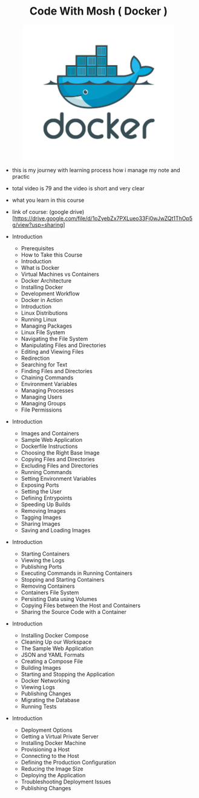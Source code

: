 <div align="center">

# Code With Mosh ( Docker )

<img src= "https://raw.githubusercontent.com/docker-library/docs/c350af05d3fac7b5c3f6327ac82fe4d990d8729c/docker/logo.png" style="width:400px">

</div>

* this is my journey with learning process how i manage my note and practic 

* total video is 79 and the video is short and very clear

* what you learn in this course 

* link of course: (google drive)[https://drive.google.com/file/d/1oZyebZx7PXLueo33Fj0wJwZQt1ThOp5g/view?usp=sharing]

* Introduction 

    - Prerequisites 
    - How to Take this Course
    - Introduction 
    - What is Docker 
    - Virtual Machines vs Containers 
    - Docker Architecture 
    - Installing Docker 
    - Development Workflow 
    - Docker in Action 
    - Introduction 
    - Linux Distributions
    - Running Linux 
    - Managing Packages 
    - Linux File System 
    - Navigating the File System 
    - Manipulating Files and Directories
    - Editing and Viewing Files 
    - Redirection 
    - Searching for Text 
    - Finding Files and Directories 
    - Chaining Commands 
    - Environment Variables 
    - Managing Processes 
    - Managing Users 
    - Managing Groups 
    - File Permissions 

* Introduction 

    - Images and Containers 
    - Sample Web Application 
    - Dockerfile Instructions 
    - Choosing the Right Base Image 
    - Copying Files and Directories 
    - Excluding Files and Directories
    - Running Commands 
    - Setting Environment Variables 
    - Exposing Ports 
    - Setting the User 
    - Defining Entrypoints 
    - Speeding Up Builds 
    - Removing Images 
    - Tagging Images 
    - Sharing Images 
    - Saving and Loading Images 

* Introduction 

    - Starting Containers 
    - Viewing the Logs 
    - Publishing Ports 
    - Executing Commands in Running Containers
    - Stopping and Starting Containers 
    - Removing Containers 
    - Containers File System 
    - Persisting Data using Volumes 
    - Copying Files between the Host and Containers 
    - Sharing the Source Code with a Container 

* Introduction 

    - Installing Docker Compose 
    - Cleaning Up our Workspace 
    - The Sample Web Application 
    - JSON and YAML Formats 
    - Creating a Compose File 
    - Building Images 
    - Starting and Stopping the Application 
    - Docker Networking 
    - Viewing Logs 
    - Publishing Changes 
    - Migrating the Database 
    - Running Tests 

* Introduction

    - Deployment Options
    - Getting a Virtual Private Server 
    - Installing Docker Machine
    - Provisioning a Host 
    - Connecting to the Host 
    - Defining the Production Configuration 
    - Reducing the Image Size 
    - Deploying the Application 
    - Troubleshooting Deployment Issues 
    - Publishing Changes


